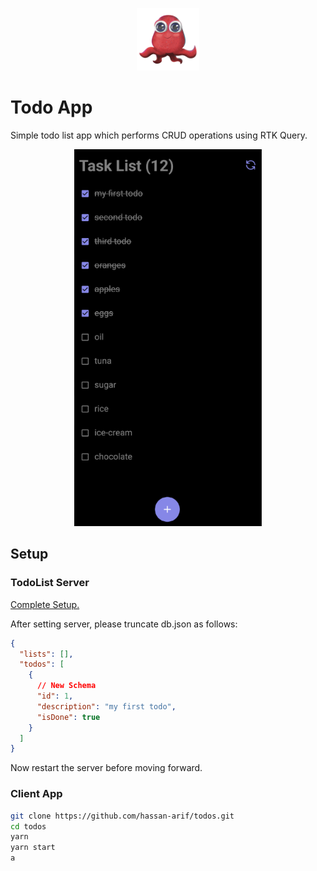 <p align='center'>
  <img src='android/app/src/main/res/drawable/splash_icon.png' alt='logo' width='100px'/>
</p>

# Todo App
Simple todo list app which performs CRUD operations using RTK Query.

<p align='center'>
  <img src='public/home.png' alt='Home' width='300px'/>
</p>

## Setup

### TodoList Server
[Complete Setup.](https://github.com/kaikcreator/todoListsServer.git)

After setting server, please truncate db.json as follows:
```json
{
  "lists": [],
  "todos": [
    {
      // New Schema
      "id": 1,
      "description": "my first todo",
      "isDone": true
    }
  ]
}
```
Now restart the server before moving forward.

### Client App
```bash
git clone https://github.com/hassan-arif/todos.git
cd todos
yarn
yarn start
a
```
